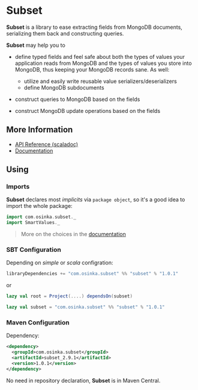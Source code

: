 # Subset

**Subset** is a library to ease extracting fields from MongoDB documents,
serializing them back and constructing queries.

**Subset** may help you to

* define typed fields and feel safe about both the types of values your application
  reads from MongoDB and the types of values you store into MongoDB, thus keeping
  your MongoDB records sane. As well:

    * utilize and easily write reusable value serializers/deserializers
    * define MongoDB subdocuments

* construct queries to MongoDB based on the fields
* construct MongoDB update operations based on the fields

## More Information

* [API Reference (scaladoc)](http://osinka.github.com/subset/api/index.html#com.osinka.subset.package)
* [Documentation](http://osinka.github.com/subset/Subset.html)

## Using

### Imports

**Subset** declares most *implicits* via `package object`, so it's a good idea
to import the whole package:

```scala
import com.osinka.subset._
import SmartValues._
```

> More on the choices in the [documentation](http://osinka.github.com/subset/Getting+Started.html)

### SBT Configuration

Depending on *simple* or *scala* configration:

```scala
libraryDependencies += "com.osinka.subset" %% "subset" % "1.0.1"
```

or

```scala
lazy val root = Project(....) dependsOn(subset)

lazy val subset = "com.osinka.subset" %% "subset" % "1.0.1"
```

### Maven Configuration

Dependency:

```xml
<dependency>
  <groupId>com.osinka.subset</groupId>
  <artifactId>subset_2.9.1</artifactId>
  <version>1.0.1</version>
</dependency>
```

No need in repository declaration, **Subset** is in Maven Central.
